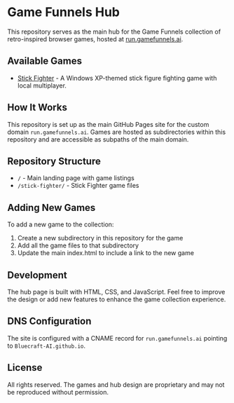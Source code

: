# Game Funnels Hub

This repository serves as the main hub for the Game Funnels collection of retro-inspired browser games, hosted at [run.gamefunnels.ai](http://run.gamefunnels.ai).

## Available Games

- [Stick Fighter](http://run.gamefunnels.ai/stick-fighter/) - A Windows XP-themed stick figure fighting game with local multiplayer.

## How It Works

This repository is set up as the main GitHub Pages site for the custom domain `run.gamefunnels.ai`. Games are hosted as subdirectories within this repository and are accessible as subpaths of the main domain.

## Repository Structure

- `/` - Main landing page with game listings
- `/stick-fighter/` - Stick Fighter game files

## Adding New Games

To add a new game to the collection:

1. Create a new subdirectory in this repository for the game
2. Add all the game files to that subdirectory
3. Update the main index.html to include a link to the new game

## Development

The hub page is built with HTML, CSS, and JavaScript. Feel free to improve the design or add new features to enhance the game collection experience.

## DNS Configuration

The site is configured with a CNAME record for `run.gamefunnels.ai` pointing to `Bluecraft-AI.github.io`.

## License

All rights reserved. The games and hub design are proprietary and may not be reproduced without permission. 